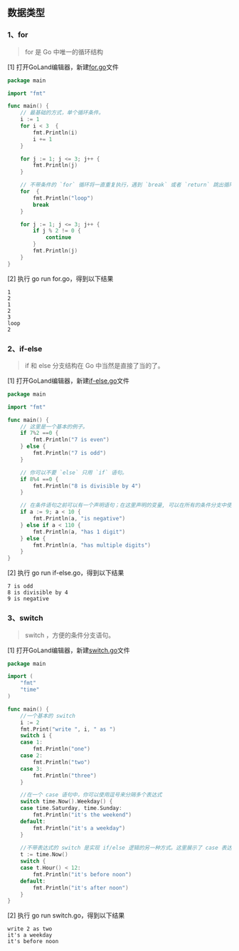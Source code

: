 ## 数据类型

### 1、for
> for 是 Go 中唯一的循环结构

[1] 打开GoLand编辑器，新建[for.go](https://github.com/spectrelb/go-example/blob/master/20200713/for.go)文件
```go
package main

import "fmt"

func main() {
	// 最基础的方式，单个循环条件。
	i := 1
	for i < 3  {
		fmt.Println(i)
		i += 1
	}

	for j := 1; j <= 3; j++ {
		fmt.Println(j)
	}

	// 不带条件的 `for` 循环将一直重复执行，遇到 `break` 或者 `return` 跳出循环。
	for  {
		fmt.Println("loop")
		break
	}

	for j := 1; j <= 3; j++ {
		if j % 2 != 0 {
			continue
		}
		fmt.Println(j)
	}
}

```
[2] 执行 go run for.go，得到以下结果
```text
1
2
1
2
3
loop
2
```

### 2、if-else
> if 和 else 分支结构在 Go 中当然是直接了当的了。

[1] 打开GoLand编辑器，新建[if-else.go](https://github.com/spectrelb/go-example/blob/master/20200713/if-else.go)文件
```go
package main

import "fmt"

func main() {
	// 这里是一个基本的例子。
	if 7%2 ==0 {
		fmt.Println("7 is even")
	} else {
		fmt.Println("7 is odd")
	}

	// 你可以不要 `else` 只用 `if` 语句。
	if 8%4 ==0 {
		fmt.Println("8 is divisible by 4")
	}

	// 在条件语句之前可以有一个声明语句；在这里声明的变量, 可以在所有的条件分支中使用。
	if a := 9; a < 10 {
		fmt.Println(a, "is negative")
	} else if a < 110 {
		fmt.Println(a, "has 1 digit")
	} else {
		fmt.Println(a, "has multiple digits")
	}
}
```

[2] 执行 go run if-else.go，得到以下结果
```text
7 is odd
8 is divisible by 4
9 is negative
```


### 3、switch
> switch ，方便的条件分支语句。

[1] 打开GoLand编辑器，新建[switch.go](https://github.com/spectrelb/go-example/blob/master/20200713/switch.go)文件
```go
package main

import (
	"fmt"
	"time"
)

func main() {
	//一个基本的 switch
	i := 2
	fmt.Print("write ", i, " as ")
	switch i {
	case 1:
		fmt.Println("one")
	case 2:
		fmt.Println("two")
	case 3:
		fmt.Println("three")
	}

	//在一个 case 语句中，你可以使用逗号来分隔多个表达式
	switch time.Now().Weekday() {
	case time.Saturday, time.Sunday:
		fmt.Println("it's the weekend")
	default:
		fmt.Println("it's a weekday")
	}
	
	//不带表达式的 switch 是实现 if/else 逻辑的另一种方式。这里展示了 case 表达式是如何使用非常量的。
	t := time.Now()
	switch {
	case t.Hour() < 12:
		fmt.Println("it's before noon")
	default:
		fmt.Println("it's after noon")
	}
}
```

[2] 执行 go run switch.go，得到以下结果
```text
write 2 as two
it's a weekday
it's before noon
```

